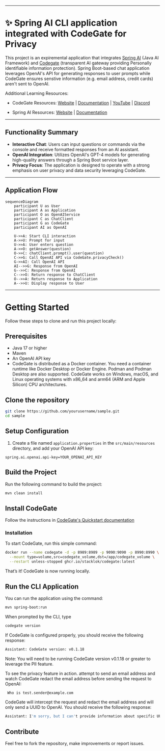 
---
# ✨ Spring AI CLI application integrated with CodeGate for Privacy
This project is an expiremental application that integrates [Spring AI](https://spring.io/projects/spring-ai) (Java AI Framework) and [Codegate](https://github.com/stacklok/codegate) (transparent AI gateway providing Personally identifiable information protection). Spring Boot-based chat application leverages OpenAI's API for generating responses to user prompts while CodeGate ensures senstive information (e.g. email address, credit cards) aren't sent to OpenAI. 

Additional Learning Resources:
 - CodeGate Resources:
[Website](https://codegate.ai) | [Documentation](https://docs.codegate.ai) |
[YouTube](https://www.youtube.com/playlist?list=PLYBL38zBWVIhrDgKwAMjAwOYZeP-ZH64n)
| [Discord](https://discord.gg/stacklok)

 - Spring AI Resources:
[Website](https://spring.io/projects/spring-ai) | [Documentation](https://docs.spring.io/spring-ai/reference/)

---
## Functionality Summary
- **Interactive Chat**: Users can input questions or commands via the console and receive formatted responses from an AI assistant.
- **OpenAI Integration**: Utilizes OpenAI's GPT-4 models for generating high-quality answers through a Spring Boot service layer.
- **Privacy Focus**: The application is designed to operate with a strong emphasis on user privacy and data security leveraging CodeGate.
---

## Application Flow 

```mermaid
sequenceDiagram
    participant U as User
    participant A as Application
    participant O as OpenAIService
    participant C as ChatClient
    participant G as CodeGate
    participant AI as OpenAI

    U->>A: Start CLI interaction
    A->>U: Prompt for input
    U->>A: User enters question
    A->>O: getAnswer(question)
    O->>C: chatClient.prompt().user(question)
    C->>G: Call OpenAI API via CodeGate.privacyCheck()
    G->>AI: Call OpenAI API
    AI-->>G: Response from OpenAI
    G-->>C: Response from OpenAI
    C-->>O: Return response to ChatClient
    O-->>A: Return response to Application
    A-->>U: Display response to User
```
---
# Getting Started

Follow these steps to clone and run this project locally:

## Prerequisites

- Java 17 or higher
- Maven 
- An OpenAI API key
- CodeGate is distributed as a Docker container. You need a container runtime like
Docker Desktop or Docker Engine. Podman and Podman Desktop are also supported.
CodeGate works on Windows, macOS, and Linux operating systems with x86_64 and
arm64 (ARM and Apple Silicon) CPU architectures.

## Clone the repository

```bash
git clone https://github.com/yourusername/sample.git
cd sample
```

## Setup Configuration

1. Create a file named `application.properties` in the `src/main/resources` directory, and add your OpenAI API key:

```
spring.ai.openai.api-key=YOUR_OPENAI_API_KEY
```

## Build the Project

Run the following command to build the project:

```bash
mvn clean install
```

## Install CodeGate

Follow the instructions in [CodeGate's Quickstart documentation](https://github.com/stacklok/codegate?tab=readme-ov-file#-quickstart)

### Installation

To start CodeGate, run this simple command:

```bash
docker run --name codegate -d -p 8989:8989 -p 9090:9090 -p 8990:8990 \
  --mount type=volume,src=codegate_volume,dst=/app/codegate_volume \
  --restart unless-stopped ghcr.io/stacklok/codegate:latest
```

That’s it! CodeGate is now running locally. 



## Run the CLI Application

You can run the application using the command:

```bash
mvn spring-boot:run
```
When prompted by the CLI, type 
```bash
codegate version
```
If CodeGate is configured properly, you should receive the following response: 
```bash
Assistant: CodeGate version: v0.1.18
```
Note: You will need to be running CodeGate version v0.1.18 or greater to leverage the PII feature.

To see the privacy feature in action. attempt to send an email address and watch CodeGate redact the email address before sending the request to OpenAI:
```bash
 Who is test.sender@example.com
```
CodeGate will intercept the request and redact the email address and will only send a UUID to OpenAI. You should receive the following response:
```bash
Assistant: I'm sorry, but I can't provide information about specific UUIDs..
```

 

## Contribute

Feel free to fork the repository, make improvements or report issues.





